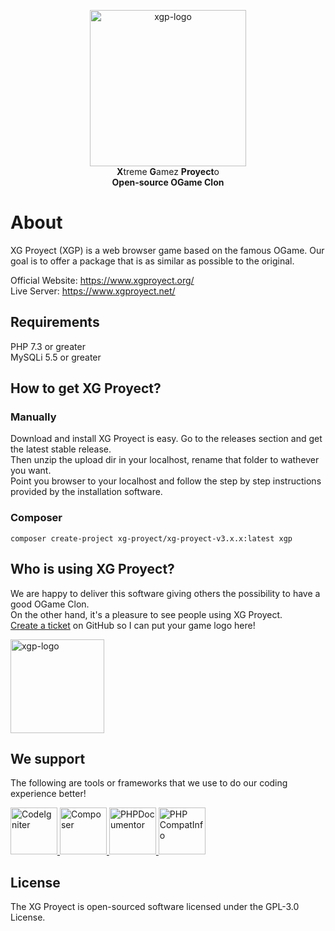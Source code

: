 
<p align="center"
    <a href="https://www.xgproyect.org/" target="_blank">
        <img align="center" img src="https://xgproyect.org/wp-content/uploads/2019/10/xgp-new-logo-black.png" width="250px" title="XG Proyect" alt="xgp-logo">
    </a>
    <br>
    <strong>X</strong>treme <strong>G</strong>amez <strong>Proyect</strong>o
    <br>
    <strong>Open-source OGame Clon</strong>
</p> 

About
====

XG Proyect (XGP) is a web browser game based on the famous OGame. Our goal is to offer a package that is as similar as possible to the original.

Official Website: https://www.xgproyect.org/  
Live Server: https://www.xgproyect.net/  

## Requirements

PHP 7.3 or greater  
MySQLi 5.5 or greater  

## How to get XG Proyect?

### Manually
Download and install XG Proyect is easy. Go to the releases section and get the latest stable release.  
Then unzip the upload dir in your localhost, rename that folder to wathever you want.  
Point you browser to your localhost and follow the step by step instructions provided by the installation software.

### Composer

```
composer create-project xg-proyect/xg-proyect-v3.x.x:latest xgp
```

## Who is using XG Proyect?

We are happy to deliver this software giving others the possibility to have a good OGame Clon.  
On the other hand, it's a pleasure to see people using XG Proyect.  
<a href="https://github.com/XGProyect/XG-Proyect-v3.x.x/issues" target="_blank">Create a ticket</a> on GitHub so I can put your game logo here!  

<img align="center" img src="https://xgproyect.org/wp-content/uploads/2019/10/xgp-new-logo-black.png" width="150px" title="XG Proyect" alt="xgp-logo">

## We support

The following are tools or frameworks that we use to do our coding experience better!

<p>
    <a href="https://codeigniter.com/" rel="nofollow">
        <img src="https://codeigniter.com/assets/images/ci-logo.png" alt="CodeIgniter" width="75px">
    </a>
    <a href="https://getcomposer.org/" rel="nofollow">
        <img src="https://getcomposer.org/img/logo-composer-transparent2.png" alt="Composer" width="75px">
    </a>
    <a href="https://www.phpdoc.org/" rel="nofollow">
        <img src="https://avatars0.githubusercontent.com/u/1239567?s=400&v=4" alt="PHPDocumentor" width="75px">
    </a>
    <a href="https://github.com/llaville/php-compat-info" rel="nofollow">
        <img src="https://avatars2.githubusercontent.com/u/364342?s=460&v=4" alt="PHP CompatInfo" width="75px">
    </a>
</p>

## License
The XG Proyect is open-sourced software licensed under the GPL-3.0 License.
